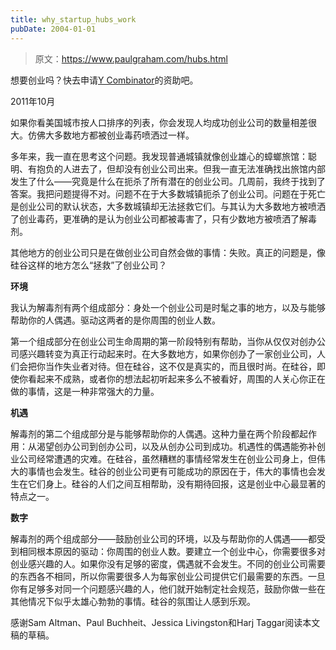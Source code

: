 ```yaml
---
title: why_startup_hubs_work
pubDate: 2004-01-01
---
```


> 原文：https://www.paulgraham.com/hubs.html 

            
想要创业吗？快去申请[Y Combinator](http://ycombinator.com/apply.html)的资助吧。

2011年10月

如果你看美国城市按人口排序的列表，你会发现人均成功创业公司的数量相差很大。仿佛大多数地方都被创业毒药喷洒过一样。

多年来，我一直在思考这个问题。我发现普通城镇就像创业雄心的蟑螂旅馆：聪明、有抱负的人进去了，但却没有创业公司出来。但我一直无法准确找出旅馆内部发生了什么——究竟是什么在扼杀了所有潜在的创业公司。几周前，我终于找到了答案。我把问题提得不对。问题不在于大多数城镇扼杀了创业公司。问题在于死亡是创业公司的默认状态，大多数城镇却无法拯救它们。与其认为大多数地方被喷洒了创业毒药，更准确的是认为创业公司都被毒害了，只有少数地方被喷洒了解毒剂。

其他地方的创业公司只是在做创业公司自然会做的事情：失败。真正的问题是，像硅谷这样的地方怎么“拯救”了创业公司？ 

**环境**

我认为解毒剂有两个组成部分：身处一个创业公司是时髦之事的地方，以及与能够帮助你的人偶遇。驱动这两者的是你周围的创业人数。 

第一个组成部分在创业公司生命周期的第一阶段特别有帮助，当你从仅仅对创办公司感兴趣转变为真正行动起来时。在大多数地方，如果你创办了一家创业公司，人们会把你当作失业者对待。但在硅谷，这不仅是真实的，而且很时尚。在硅谷，即使你看起来不成熟，或者你的想法起初听起来多么不被看好，周围的人关心你正在做的事情，这是一种非常强大的力量。 

**机遇**

解毒剂的第二个组成部分是与能够帮助你的人偶遇。这种力量在两个阶段都起作用：从渴望创办公司到创办公司，以及从创办公司到成功。机遇性的偶遇能弥补创业公司经常遭遇的灾难。在硅谷，虽然糟糕的事情经常发生在创业公司身上，但伟大的事情也会发生。硅谷的创业公司更有可能成功的原因在于，伟大的事情也会发生在它们身上。硅谷的人们之间互相帮助，没有期待回报，这是创业中心最显著的特点之一。

**数字**

解毒剂的两个组成部分——鼓励创业公司的环境，以及与帮助你的人偶遇——都受到相同根本原因的驱动：你周围的创业人数。要建立一个创业中心，你需要很多对创业感兴趣的人。如果你没有足够的密度，偶遇就不会发生。不同的创业公司需要的东西各不相同，所以你需要很多人为每家创业公司提供它们最需要的东西。一旦你有足够多对同一个问题感兴趣的人，他们就开始制定社会规范，鼓励你做一些在其他情况下似乎太雄心勃勃的事情。硅谷的氛围让人感到乐观。

感谢Sam Altman、Paul Buchheit、Jessica Livingston和Harj Taggar阅读本文稿的草稿。

